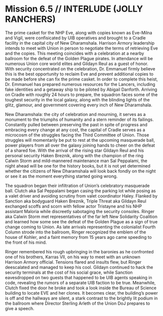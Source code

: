 # Mission 6.5 // INTERLUDE (JOLLY RANCHERS)

The prime casket for the NHP Eve, along with copies known as Eve-Milna and Vigil, were confisicated by UIB operatives and brought to a Cradle facility in the capital city of New Dharamshala. Harrison Armory leadership intends to meet with Union in person to negotiate the terms of retrieving Eve and the copies. This meeting coincides with a celebration at a nearby ballroom for the defeat of the Golden Plague pirates. In attendance will be numerous Union core world elites and Gildayn Reul as a guest of honor. With security concentrated on the celebration, Dr. Emmanuel firmly believe this is the best opportunity to reclaim Eve and prevent additional copies to be made before she can fix the prime casket. In order to complete this heist, Dr. Emmanuel has prepared numerous resources for the Lancers, including fake identities and a getaway ship to be piloted by Abigail Danforth. Arriving on Cradle with roughly 24 hours to prepare, the squadron faces some of the toughest security in the local galaxy, along with the blinding lights of the glitz, glamour, and government covering every inch of New Dharamshala.

New Dharamshala: the city of celebration and mourning, it serves as a monument to the triumphs of humanity and a stern reminder of its failings. Constantly pulled between preserving the past in spite of progress and embracing every change at any cost, the capital of Cradle serves as a microcosm of the struggles facing the Third Committee of Union. Those struggles will momentarily be put to rest at the upcoming masquerade ball, power players from all over the galaxy joining hands to cheer on the defeat of a shared foe. With the arrival of the rising star Gildayn Reul and his personal security Haken Breznik, along with the champion of the ring Calwin Storm and mild-mannered maintenance man Sal Peppalami, the night ahead will be one for the history books, but it is not yet determined whether the citizens of New Dharamshala will look back fondly on the night or see it as the moment everything started going wrong.

The squadron began their infiltration of Union’s celebratory masquerade ball. Clutch aka Sal Peppalami began casing the parking lot while posing as a valet driver and avoiding scrutiny from valet coordinator Haley. Flanked by Sanction aka bodyguard Haken Breznik, Triple Threat aka Gildayn Reul exchanged scoffs and scorn with fellow actor Tristayne and his NHP assistant Maloria while discreetly sabotaging the security consoles. Ringer aka Calwin Storm met representatives of the far left New Solidarity Coalition and learned how some see the defeat of the Golden Plague as a sign of true change coming to Union. As late arrivals representing the colonialist Fourth Column strode into the ballroom, Ringer recognized the emblem of the house of Kohler, and a faint memory from 15 years ago came speeding to the front of his mind.

Ringer remembered his rough upbringing in the baronies as he confronted one of his brothers, Karras VII, on his way to meet with an unknown Harrison Armory official. Tensions flared and insults flew, but Ringer deescalated and managed to keep his cool. Gildayn continued to hack the security terminals at the cost of his social grace, while Sanction eavesdropped on two guests that happened to be UIB agents speaking in code, revealing the rumors of a separate UIB faction to be true. Meanwhile, Clutch fixed the door he broke and took a look inside the Bureau of Science building to locate EVE and her clones. It becomes clear, the building’s power is off and the hallways are silent, a stark contrast to the brightly lit podium in the ballroom where Director Sterling Arleth of the Union DoJ prepares to give a speech.